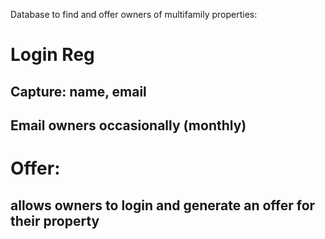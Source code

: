Database to find and offer owners of multifamily properties: 

# Login Reg 
## Capture: name, email
## Email owners occasionally (monthly)

# Offer:
## allows owners to login and generate an offer for their property
    